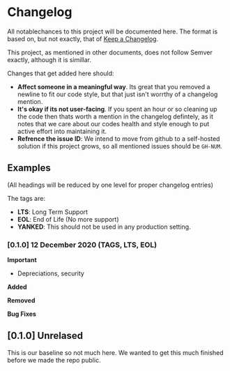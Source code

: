 # Changelog

All notablechances to this project will be documented here. The format is based on, but not exactly, that of [Keep a Changelog](https://keepachangelog.com/en/1.1.0/). 

This project, as mentioned in other documents, does not follow Semver exactly, although it is simillar.

Changes that get added here should: 
- **Affect someone in a meaningful way**. Its great that you removed a newline to fit our code style, but that just isn't worrthy of a changelog mention.
- **It's okay if its not user-facing**. If you spent an hour or so cleaning up the code then thats worth a mention in the changelog defintely, as it notes that we care about our codes health and style enough to put active effort into maintaining it.
- **Refrence the issue ID**: We intend to move from github to a self-hosted solution if this project grows, so all mentioned issues should be `GH-NUM`. 

## Examples
(All headings will be reduced by one level for proper changelog entries)

The tags are: 
- **LTS**: Long Term Support
- **EOL**: End of Life (No more support)
- **YANKED**: This should not be used in any production setting.

### [0.1.0] 12 December 2020 (TAGS, LTS, EOL)

**Important**
- Depreciations, security

**Added**

**Removed**

**Bug Fixes**

## [0.1.0] Unrelased
This is our baseline so not much here. We wanted to get this much finished before we made the repo public. 
